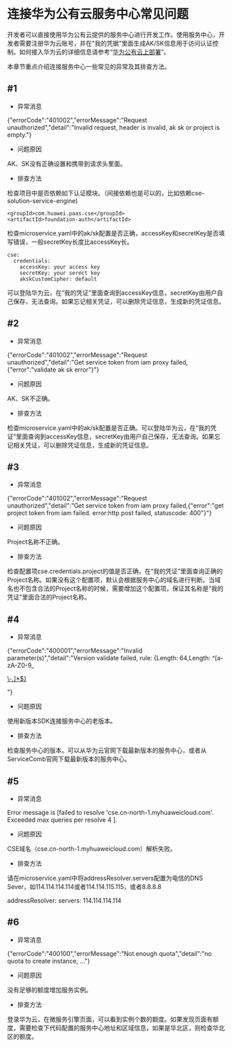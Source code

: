 # 连接华为公有云服务中心常见问题

开发者可以直接使用华为公有云提供的服务中心进行开发工作。使用服务中心，开发者需要注册华为云账号，并在"我的凭据”里面生成AK/SK信息用于访问认证控制。如何接入华为云的详细信息请参考“[华为公有云上部署](/start/deployment-on-cloud.md)”。

本章节重点介绍连接服务中心一些常见的异常及其排查方法。

## \#1

* 异常消息

{"errorCode":"401002","errorMessage":"Request unauthorized","detail":"Invalid request, header is invalid, ak sk or project is empty."}

* 问题原因

AK、SK没有正确设置和携带到请求头里面。

* 排查方法

检查项目中是否依赖如下认证模块。（间接依赖也是可以的，比如依赖cse-solution-service-engine\)

```
<groupId>com.huawei.paas.cse</groupId>
<artifactId>foundation-auth</artifactId>
```

检查microservice.yaml中的ak/sk配置是否正确，accessKey和secretKey是否填写错误，一般secretKey长度比accessKey长。

```
cse:
  credentials:
    accessKey: your access key
    secretKey: your serect key
    akskCustomCipher: default
```

可以登陆华为云，在“我的凭证”里面查询到accessKey信息，secretKey由用户自己保存，无法查询。如果忘记相关凭证，可以删除凭证信息，生成新的凭证信息。

## \#2

* 异常消息

{"errorCode":"401002","errorMessage":"Request unauthorized","detail":"Get service token from iam proxy failed,{\"error\":\"validate ak sk error\"}"}

* 问题原因

AK、SK不正确。

* 排查方法

检查microservice.yaml中的ak/sk配置是否正确。可以登陆华为云，在“我的凭证”里面查询到accessKey信息，secretKey由用户自己保存，无法查询。如果忘记相关凭证，可以删除凭证信息，生成新的凭证信息。

## \#3

* 异常消息

{"errorCode":"401002","errorMessage":"Request unauthorized","detail":"Get service token from iam proxy failed,{\"error\":\"get project token from iam failed. error:http post failed, statuscode: 400\"}"}

* 问题原因

Project名称不正确。

* 排查方法

检查配置项cse.credentials.project的值是否正确，在“我的凭证”里面查询正确的Project名称。如果没有这个配置项，默认会根据服务中心的域名进行判断。当域名也不包含合法的Project名称的时候，需要增加这个配置项，保证其名称是“我的凭证”里面合法的Project名称。

## \#4

* 异常消息

{"errorCode":"400001","errorMessage":"Invalid parameter\(s\)","detail":"Version validate failed, rule: {Length: 64,Length: ^\[a-zA-Z0-9\_

[\\-.\]\*$}](\\-.]*$})

"}

* 问题原因

使用新版本SDK连接服务中心的老版本。

* 排查方法

检查服务中心的版本。可以从华为云官网下载最新版本的服务中心，或者从ServiceComb官网下载最新版本的服务中心。

## \#5

* 异常消息

Error message is [failed to resolve 'cse.cn-north-1.myhuaweicloud.com'. Exceeded max queries per resolve 4 ].

* 问题原因

CSE域名（cse.cn-north-1.myhuaweicloud.com）解析失败。

* 排查方法

请在microservice.yaml中将addressResolver.servers配置为电信的DNS Sever，如114.114.114.114或者114.114.115.115，或者8.8.8.8

addressResolver:
  servers: 114.114.114.114



## \#6

- 异常消息

{"errorCode":"400100","errorMessage":"Not enough quota","detail":"no quota to create instance, ..."}

- 问题原因

没有足够的额度增加服务实例。

- 排查方法

登录华为云，在微服务引擎页面，可以看到实例个数的额度。如果发现页面有额度，需要检查下代码配置的服务中心地址和区域信息，如果是华北区，则检查华北区的额度。